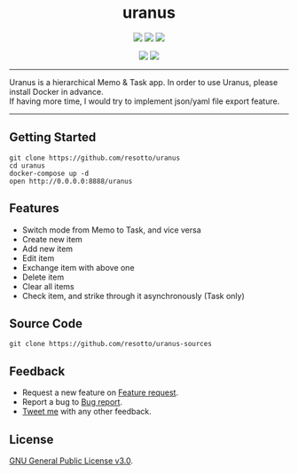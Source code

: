 <h1 align="center">uranus</h1>

<p align="center">
  <a href="https://twitter.com/home?status=Hierarchical%20Memo%20$and%20Task%20App%20by%20%40_resotto_%20https://github.com/resotto/uranus"><img src="https://img.shields.io/badge/twitter-tweet-blue.svg"/></a>
  <a href="https://twitter.com/_resotto_"><img src="https://img.shields.io/badge/feedback-@_resotto_-blue.svg" /></a>
  <a href="https://github.com/resotto/uranus/blob/master/LICENSE"><img src="https://img.shields.io/badge/license-GPL%20v3.0-brightgreen.svg" /></a>
</p>

<p align="center">
  <img src="https://raw.github.com/wiki/resotto/uranus/gif/uranus_memo.mov.gif">
  <img src="https://raw.github.com/wiki/resotto/uranus/gif/uranus_task.mov.gif">
</p>

---

Uranus is a hierarchical Memo & Task app. In order to use Uranus, please install Docker in advance.  
If having more time, I would try to implement json/yaml file export feature.  

---

## Getting Started
```
git clone https://github.com/resotto/uranus
cd uranus
docker-compose up -d
open http://0.0.0.0:8888/uranus
```

## Features
- Switch mode from Memo to Task, and vice versa
- Create new item
- Add new item
- Edit item
- Exchange item with above one
- Delete item
- Clear all items
- Check item, and strike through it asynchronously (Task only)

## Source Code
```
git clone https://github.com/resotto/uranus-sources
```

## Feedback
- Request a new feature on [Feature request](https://github.com/resotto/uranus/issues/2).
- Report a bug to [Bug report](https://github.com/resotto/uranus/issues/1).
- [Tweet me](https://twitter.com/_resotto_) with any other feedback.

## License
[GNU General Public License v3.0](https://github.com/resotto/uranus/blob/master/LICENSE).
